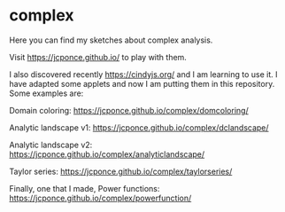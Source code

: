 # complex
Here you can find my sketches about complex analysis. 

Visit https://jcponce.github.io/ to play with them.

I also discovered recently https://cindyjs.org/ and I am learning to use it. I have adapted some applets and now I am putting them in this repository. Some examples are:

Domain coloring: https://jcponce.github.io/complex/domcoloring/

Analytic landscape v1: https://jcponce.github.io/complex/dclandscape/

Analytic landscape v2: https://jcponce.github.io/complex/analyticlandscape/

Taylor series: https://jcponce.github.io/complex/taylorseries/

Finally, one that I made, Power functions: https://jcponce.github.io/complex/powerfunction/
